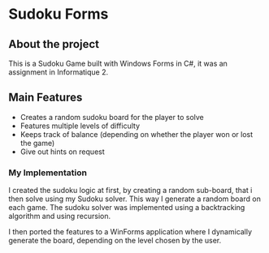 # Sudoku Forms

## About the project

This is a Sudoku Game built with Windows Forms in C#, it was an assignment in Informatique 2.

## Main Features

- Creates a random sudoku board for the player to solve
- Features multiple levels of difficulty
- Keeps track of balance (depending on whether the player won or lost the game)
- Give out hints on request

### My Implementation

I created the sudoku logic at first, by creating a random sub-board, that i then solve using my Sudoku solver.
This way I generate a random board on each game.
The sudoku solver was implemented using a backtracking algorithm and using recursion.

I then ported the features to a WinForms application where I dynamically generate the board, depending on the level chosen by the user.
